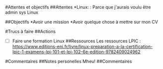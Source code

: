 #Attentes et objectifs
##Attentes
*Linux:
: Parce que j'aurais voulu être admin sys Linux

##Objectifs
*Avoir une mission
*Avoir quelque chose à mettre sur mon CV

#Trucs à faire
##Actions
- [ ] Faire une formation Linux
##Ressources
Les ressources LPIC : <https://www.editions-eni.fr/livre/linux-preparation-a-la-certification-lpic-1-examens-lpi-101-et-lpi-102-6e-edition-9782409024962>

#Commentaires
##Notes personelles
Mheu!
##Commentaires